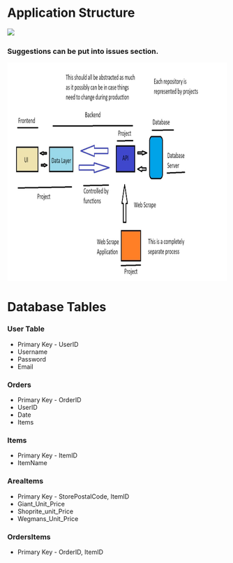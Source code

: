 # Application Structure
<img src="https://img.shields.io/badge/Still_In Progress-Can_Change-orange" /></a>

### Suggestions can be put into issues section.
<img src="Application_Frugl_Structure.jpg" width=1000 height=500/>

# Database Tables

### User Table
- Primary Key - UserID
- Username
- Password
- Email

### Orders
- Primary Key - OrderID
- UserID
- Date
- Items

### Items
- Primary Key - ItemID
- ItemName

### AreaItems
- Primary Key - StorePostalCode, ItemID
- Giant_Unit_Price
- Shoprite_unit_Price
- Wegmans_Unit_Price

### OrdersItems
- Primary Key - OrderID, ItemID
